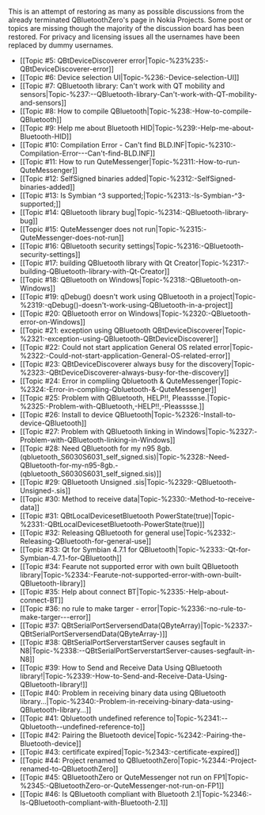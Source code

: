 This is an attempt of restoring as many as possible discussions from the already terminated QBluetoothZero's page in Nokia Projects. Some post or topics are missing though the majority of the discussion board has been restored. For privacy and licensing issues all the usernames have been replaced by dummy usernames.

* [[Topic #5: QBtDeviceDiscoverer error|Topic-%23%235:-QBtDeviceDiscoverer-error]]
* [[Topic #6: Device selection UI|Topic-%236:-Device-selection-UI]]
* [[Topic #7: QBluetooth library: Can't work with QT mobility and sensors|Topic-%237:--QBluetooth-library-Can't-work-with-QT-mobility-and-sensors]]
* [[Topic #8: How to compile QBluetooth|Topic-%238:-How-to-compile-QBluetooth]]
* [[Topic #9: Help me about Bluetooth HID|Topic-%239:-Help-me-about-Bluetooth-HID]]
* [[Topic #10: Compilation Error - Can't find BLD.INF|Topic-%2310:-Compilation-Error---Can't-find-BLD.INF]]
* [[Topic #11: How to run QuteMessenger|Topic-%2311:-How-to-run-QuteMessenger]]
* [[Topic #12: SelfSigned binaries added|Topic-%2312:-SelfSigned-binaries-added]]
* [[Topic #13: Is Symbian ^3 supported;|Topic-%2313:-Is-Symbian-^3-supported;]]
* [[Topic #14: QBluetooth library bug|Topic-%2314:-QBluetooth-library-bug]]
* [[Topic #15: QuteMessenger does not run|Topic-%2315:-QuteMessenger-does-not-run]]
* [[Topic #16: QBluetooth security settings|Topic-%2316:-QBluetooth-security-settings]]
* [[Topic #17: building QBluetooth library with Qt Creator|Topic-%2317:-building-QBluetooth-library-with-Qt-Creator]]
* [[Topic #18: QBluetooth on Windows|Topic-%2318:-QBluetooth-on-Windows]]
* [[Topic #19: qDebug() doesn't work using QBluetooth in a project|Topic-%2319:-qDebug()-doesn't-work-using-QBluetooth-in-a-project]]
* [[Topic #20: QBluetooth error on Windows|Topic-%2320:-QBluetooth-error-on-Windows]]
* [[Topic #21: exception using QBluetooth QBtDeviceDiscoverer|Topic-%2321:-exception-using-QBluetooth-QBtDeviceDiscoverer]]
* [[Topic #22: Could not start application General OS related error|Topic-%2322:-Could-not-start-application-General-OS-related-error]]
* [[Topic #23: QBtDeviceDiscoverer always busy for the discovery|Topic-%2323:-QBtDeviceDiscoverer-always-busy-for-the-discovery]]
* [[Topic #24: Error in compliing Qbluetooth & QuteMessenger|Topic-%2324:-Error-in-compliing-Qbluetooth-&-QuteMessenger]]
* [[Topic #25: Problem with QBluetooth, HELP!!, Pleasssse.|Topic-%2325:-Problem-with-QBluetooth,-HELP!!,-Pleasssse.]]
* [[Topic #26: Install to device QBluetooth|Topic-%2326:-Install-to-device-QBluetooth]]
* [[Topic #27: Problem with QBluetooth linking in Windows|Topic-%2327:-Problem-with-QBluetooth-linking-in-Windows]]
* [[Topic #28: Need QBluetooth for my n95 8gb. (qbluetooth_S6030S6031_self_signed.sis)|Topic-%2328:-Need-QBluetooth-for-my-n95-8gb.-(qbluetooth_S6030S6031_self_signed.sis)]]
* [[Topic #29: QBluetooth Unsigned .sis|Topic-%2329:-QBluetooth-Unsigned-.sis]]
* [[Topic #30: Method to receive data|Topic-%2330:-Method-to-receive-data]]
* [[Topic #31: QBtLocalDevicesetBluetooth PowerState(true)|Topic-%2331:-QBtLocalDevicesetBluetooth-PowerState(true)]]
* [[Topic #32: Releasing QBluetooth for general use|Topic-%2332:-Releasing-QBluetooth-for-general-use]]
* [[Topic #33: Qt for Symbian 4.7.1 for QBluetooth|Topic-%2333:-Qt-for-Symbian-4.7.1-for-QBluetooth]]
* [[Topic #34: Fearute not supported error with own built QBluetooth library|Topic-%2334:-Fearute-not-supported-error-with-own-built-QBluetooth-library]]
* [[Topic #35: Help about connect BT|Topic-%2335:-Help-about-connect-BT]]
* [[Topic #36: no rule to make targer - error|Topic-%2336:-no-rule-to-make-targer---error]]
* [[Topic #37: QBtSerialPortServersendData(QByteArray)|Topic-%2337:-QBtSerialPortServersendData(QByteArray-)]]
* [[Topic #38: QBtSerialPortServerstartServer causes segfault in N8|Topic-%2338:--QBtSerialPortServerstartServer-causes-segfault-in-N8]]
* [[Topic #39: How to Send and Receive Data Using QBluetooth library!|Topic-%2339:-How-to-Send-and-Receive-Data-Using-QBluetooth-library!]]
* [[Topic #40: Problem in receiving binary data using QBluetooth library...|Topic-%2340:-Problem-in-receiving-binary-data-using-QBluetooth-library...]]
* [[Topic #41: Qbluetooth undefined reference to|Topic-%2341:--Qbluetooth--undefined-reference-to]]
* [[Topic #42: Pairing the Bluetooth device|Topic-%2342:-Pairing-the-Bluetooth-device]]
* [[Topic #43: certificate expired|Topic-%2343:-certificate-expired]]
* [[Topic #44: Project renamed to QBluetoothZero|Topic-%2344:-Project-renamed-to-QBluetoothZero]]
* [[Topic #45: QBluetoothZero or QuteMessenger not run on FP1|Topic-%2345:-QBluetoothZero-or-QuteMessenger-not-run-on-FP1]]
* [[Topic #46: Is QBluetooth compliant with Bluetooth 2.1|Topic-%2346:-Is-QBluetooth-compliant-with-Bluetooth-2.1]]